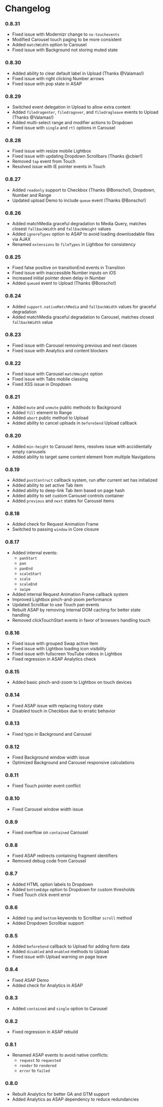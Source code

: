 # Changelog

### 0.8.31

* Fixed issue with Modernizr change to `no-touchevents`
* Modified Carousel touch paging to be more consistent
* Added `matchWidth` option to Carousel
* Fixed issue with Background not storing muted state

### 0.8.30

* Added ability to clear default label in Upload (Thanks @Valamas!)
* Fixed issue with right clicking Number arrows
* Fixed issue with pop state in ASAP

### 0.8.29

* Switched event delegation in Upload to allow extra content
* Added `filedragenter`, `filedragover`, and `filedragleave` events to Upload (Thanks @Valamas!)
* Added multi-select range and modifier actions to Dropdown
* Fixed issue with `single` and `rtl` options in Carousel

### 0.8.28

* Fixed issue with resize mobile Lightbox
* Fixed issue with updating Dropdown Scrollbars (Thanks @cbier!)
* Removed `tap` event from Touch
* Resolved issue with IE pointer events in Touch

### 0.8.27

* Added `readonly` support to Checkbox (Thanks @Bonscho!), Dropdown, Number and Range
* Updated upload Demo to include `queue` event (Thanks @Bonscho!)

### 0.8.26

* Added matchMedia graceful degradation to Media Query, matches closest `fallbackWidth` and `fallbackHeight` values
* Added `ignoreTypes` option to ASAP to avoid loading downloadable files via AJAX
* Renamed `extensions` to `fileTypes` in Lightbox for consistency

### 0.8.25

* Fixed false positive on transitionEnd events in Transition
* Fixed issue with inaccessible Number inputs on iOS
* Increased initial pointer down delay in Number 
* Added `queued` event to Upload (Thanks @Bonscho!)

### 0.8.24

* Added `support.nativeMatchMedia` and `fallbackWidth` values for graceful degradation
* Added matchMedia graceful degradation to Carousel, matches closest `fallbackWidth` value

### 0.8.23

* Fixed issue with Carousel removing previous and next classes
* Fixed issue with Analytics and content blockers

### 0.8.22

* Fixed issue with Carousel `matchHeight` option
* Fixed issue with Tabs mobile classing
* Fixed XSS issue in Dropdown

### 0.8.21

* Added `mute` and `unmute` public methods to Background
* Added `fill` element to Range
* Added `abort` public method to Upload
* Added ability to cancel uploads in `beforeSend` Upload callback

### 0.8.20

* Added `min-height` to Carousel items, resolves issue with accidientally empty carousels
* Added ability to target same content element from multiple Navigations

### 0.8.19

* Added `postContruct` callback system, run after current set has initialized
* Added ability to set active Tab item
* Added ability to deep-link Tab item based on page hash
* Added ability to set custom Carousel controls container
* Added `previous` and `next` states for Carousel items

### 0.8.18

* Added check for Request Animation Frame
* Switched to passing `window` in Core closure

### 0.8.17

* Added internal events: 
	- `panStart`
	- `pan`
	- `panEnd`
	- `scaleStart`
	- `scale`
	- `scaleEnd`
	- `swipe`
* Added internal Request Animation Frame callback system
* Improved Lightbox pinch-and-zoom performance
* Updated Scrollbar to use Touch pan events
* Rebuilt ASAP by removing internal DOM caching for better state handling
* Removed clickTouchStart events in favor of browsers handling touch

### 0.8.16

* Fixed issue with grouped Swap active item
* Fixed issue with Lightbox loading icon visibility
* Fixed issue with fullscreen YouTube videos in Lightbox 
* Fixed regression in ASAP Analytics check

### 0.8.15

* Added basic pinch-and-zoom to Lightbox on touch devices

### 0.8.14

* Fixed ASAP issue with replacing history state
* Disabled touch in Checkbox due to erratic behavior

### 0.8.13

* Fixed typo in Background and Carousel 

### 0.8.12

* Fixed Background window width issue
* Optimized Background and Carousel responsive calculations

### 0.8.11

* Fixed Touch pointer event conflict

### 0.8.10

* Fixed Carousel window width issue

### 0.8.9

* Fixed overflow on `contained` Carousel

### 0.8.8

* Fixed ASAP redirects containing fragment identifiers
* Removed debug code from Carousel

### 0.8.7

* Added HTML option labels to Dropdown 
* Added `bottomEdge` option to Dropdown for custom thresholds
* Fixed Touch click event error

### 0.8.6

* Added `top` and `bottom` keywords to Scrollbar `scroll` method
* Added Dropdown Scrollbar support

### 0.8.5

* Added `beforeSend` callback to Upload for adding form data
* Added `disabled` and `enabled` methods to Upload
* Fixed issue with Upload warning on page leave

### 0.8.4

* Fixed ASAP Demo
* Added check for Analytics in ASAP

### 0.8.3

* Added `contained` and `single` option to Carousel

### 0.8.2

* Fixed regression in ASAP rebuild

### 0.8.1

* Renamed ASAP events to avoid native conflicts:
	- `request` to `requested`
	- `render` to `rendered`
	- `error` to `failed`
	
### 0.8.0

* Rebuilt Analytics for better GA and GTM support
* Added Analytics as ASAP dependency to reduce redundancies
